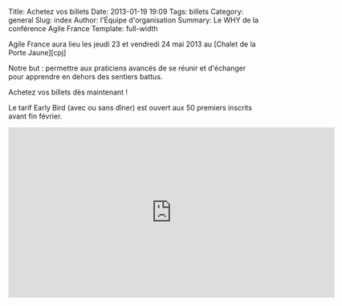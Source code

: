 Title: Achetez vos billets
Date: 2013-01-19 19:09
Tags: billets
Category: general
Slug: index
Author: l'Équipe d'organisation
Summary: Le WHY de la conférence Agile France
Template: full-width

<p class="soon-med">
  Agile France aura lieu les <span class="color">jeudi 23</span> et <span class="color">vendredi 24 mai</span> 2013 au [Chalet de la Porte Jaune][cpj]
</p>
<p class="soon-small">
  Notre but : permettre aux <span class="color">praticiens avancés</span> de se réunir et d'échanger
  <span class="color">pour apprendre</span> en dehors des sentiers battus.
</p>
<p class="soon-med">
  Achetez vos <span class="color">billets</span> dès maintenant !
</p>
<p class="soon-small">
  Le tarif <span class="color">Early Bird</span> (avec ou sans dîner) est ouvert aux
  <span class="color">50</span> premiers inscrits avant <span class="color">fin février</span>.
</p>
<p class="soon-med">
</p>
<p class="soon-small">
<iframe src="https://www.weezevent.com/widget_billeterie.php?id_evenement=28341&amp;code=7362&amp;cas=1" width="650" height="340" scrolling="auto" frameborder="0"></iframe>
</p>

[cpj]: https://maps.google.fr/maps?ie=UTF-8&cid=0,0,5262208505098551486&ei=KIEqUd2HE4HL0QWtw4DgDA&ved=0CJgBEPwSMAA "Localisation du Chalet de la Porte Jaune"

